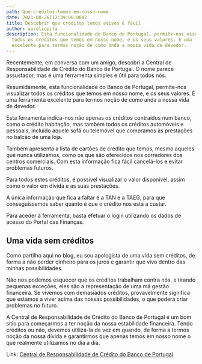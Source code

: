 ```yaml
---
path: Que-créditos-temos-em-nosso-nome
date: 2021-08-26T12:39:00.000Z
title: Descobrir que créditos temos ativos é fácil
author: aureliopita
description: Esta funcionalidade do Banco de Portugal, permite-nos visualizar
  todos os créditos que temos em nosso nome, e os seus valores. É uma ferramenta
  excelente para termos noção de como anda a nossa vida de devedor.
---
```

Recentemente, em conversa com um amigo, descobri a Central de Responsabilidade de Crédito do Banco de Portugal. O nome parece assustador, mas é uma ferramenta simples e útil para todos nós.

Resumidamente, esta funcionalidade do Banco de Portugal, permite-nos visualizar todos os créditos que temos em nosso nome, e os seus valores. É uma ferramenta excelente para termos noção de como anda a nossa vida de devedor.

Esta ferramenta indica-nos não apenas os créditos contraídos num banco, como o crédito habitação, mas também todos os créditos automóveis e pessoais, incluído aquele sofá ou telemóvel que compramos às prestações no balcão de uma loja.

Também apresenta a lista de cartões de crédito que temos, mesmo aqueles que nunca utilizamos, como os que são oferecidos nos corredores dos centros comerciais. Com esta informação fica fácil cancelá-los e evitar problemas futuros.

Para todos estes créditos, é possível visualizar o valor disponível, assim como o valor em dívida e as suas prestações.

A única informação que fica a faltar é a TAN e a TAEG, para que conseguíssemos saber quanto é que o crédito nos está a custar.

Para aceder à ferramenta, basta efetuar o login utilizando os dados de acesso do Portal das Finanças.

## Uma vida sem créditos

Como partilho aqui no blog, eu sou apologista de uma vida sem créditos, de forma a não perder dinheiro para os juros e garantir que vivo dentro das minhas possibilidades.

Não nos podemos esquecer que os créditos trabalham contra nós, e tirando pequenas exceções, eles são a representação de uma má gestão financeira. Se vivemos com demasiados créditos, provavelmente significa que estamos a viver acima das nossas possibilidades, o que poderá criar problemas no futuro.

A Central de Responsabilidade de Crédito do Banco de Portugal é um bom sítio para começarmos a ter noção da nossa estabilidade financeira. Tendo créditos ou não, devemos utilizá-la de vez em quando, de forma a termos noção da nossa dívida e garantirmos que apenas temos em nosso nome o que realmente utilizamos no dia a dia.

Link: [Central de Responsabilidade de Crédito do Banco de Portugal ](https://www.bportugal.pt/area-cidadao/formulario/227)
